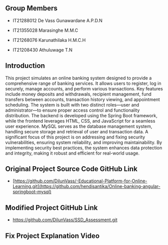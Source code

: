## Group Members
* IT21288012 De Vass Gunawardane A.P.D.N

* IT21355028 Marasinghe M.M.C

* IT21268076 Karunathilaka H.M.C.H

* IT21208430 Athuluwage T.N

## Introduction
This project simulates an online banking system designed to provide a comprehensive range of banking services. It allows users to register, log in securely, manage accounts, and perform various transactions. Key features include money deposits and withdrawals, recipient management, fund transfers between accounts, transaction history viewing, and appointment scheduling. The system is built with two distinct roles—user and administrator—to ensure proper access control and functionality distribution.
The backend is developed using the Spring Boot framework, while the frontend leverages HTML, CSS, and JavaScript for a seamless user experience. MySQL serves as the database management system, handling secure storage and retrieval of user and transaction data.
A significant focus of this project is on addressing and fixing security vulnerabilities, ensuring system reliability, and improving maintainability. By implementing security best practices, the system enhances data protection and integrity, making it robust and efficient for real-world usage.


## Original Project Source Code GitHub Link
* [https://github.com/DilunVass/-Educational-Platform-for-Online-Learning.git](https://github.com/hendisantika/Online-banking-angular-springboot-mysql)

## Modified Project GitHub Link
* https://github.com/DilunVass/SSD_Assessment.git

## Fix Project Explanation Video

